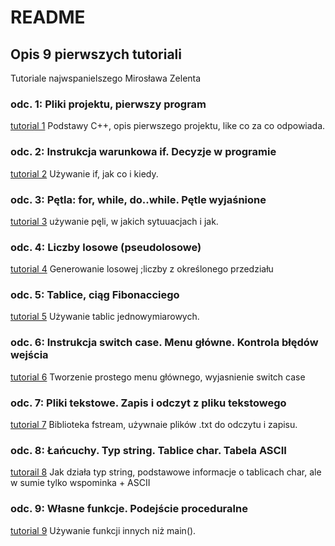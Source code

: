 # README
## Opis 9 pierwszych tutoriali

Tutoriale najwspanielszego Mirosława Zelenta

### **odc. 1:** Pliki projektu, pierwszy program
[tutorial 1](https://www.youtube.com/watch?v=Kc98tH59A_U)
Podstawy C++, opis pierwszego projektu, like co za co odpowiada.

### **odc. 2:** Instrukcja warunkowa if. Decyzje w programie
[tutorial 2](https://www.youtube.com/watch?v=hXLbgSh1Wo0&t=448s)
Używanie if, jak co i kiedy.

### **odc. 3:** Pętla: for, while, do..while. Pętle wyjaśnione
[tutorial 3](https://www.youtube.com/watch?v=y6GOYVTVvqo)
używanie pęli, w jakich sytuuacjach i jak.

### **odc. 4:** Liczby losowe (pseudolosowe)
[tutorial 4](https://www.youtube.com/watch?v=QapjTCGV7GM&t=1066s)
Generowanie losowej ;liczby z określonego przedziału

###  **odc. 5:** Tablice, ciąg Fibonacciego
[tutorial 5](https://www.youtube.com/watch?v=Rt1HnMdzINo)
Używanie tablic jednowymiarowych.

###  **odc. 6:** Instrukcja switch case. Menu główne. Kontrola błędów wejścia
[tutorial 6](https://www.youtube.com/watch?v=ib7LXBNfZ7g)
Tworzenie prostego menu głównego, wyjasnienie switch case

### **odc. 7:** Pliki tekstowe. Zapis i odczyt z pliku tekstowego
[tutorial 7](https://www.youtube.com/watch?v=h2Taf16gQDI)
Biblioteka fstream, używnaie plików .txt do odczytu i zapisu.

### **odc. 8:** Łańcuchy. Typ string. Tablice char. Tabela ASCII
[tutorail 8](https://www.youtube.com/watch?v=ZGtdSv7Ktt4)
Jak działa typ string, podstawowe informacje o tablicach char, ale w sumie tylko wspominka + ASCII

###  **odc. 9:** Własne funkcje. Podejście proceduralne
[tutorial 9](https://www.youtube.com/watch?v=HHplT1A4_A4&t=624s)
Używanie funkcji innych niż main().
